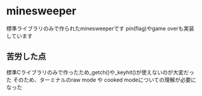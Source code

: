# minesweeper

標準ライブラリのみで作られたminesweeperです
pin(flag)やgame overも実装しています

## 苦労した点
標準Cライブラリのみで作ったため_getch()や_keyhit()が使えないのが大変だった
そのため、ターミナルのraw mode や cooked modeについての理解が必要になった
